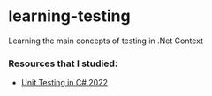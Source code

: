 # learning-testing
Learning the main concepts of testing in .Net Context


### Resources that I studied:<br>
- [Unit Testing in C# 2022](https://www.youtube.com/playlist?list=PL82C6-O4XrHeyeJcI5xrywgpfbrqdkQd4)
